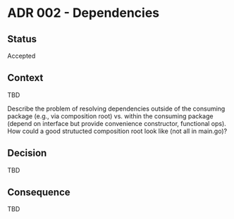 # ADR 002 - Dependencies

## Status

Accepted

## Context

TBD

Describe the problem of resolving dependencies outside of the consuming package (e.g., via composition root) vs. within the consuming package (depend on interface but provide convenience constructor, functional ops). How could a good strutucted composition root look like (not all in main.go)?

## Decision

TBD

## Consequence

TBD
